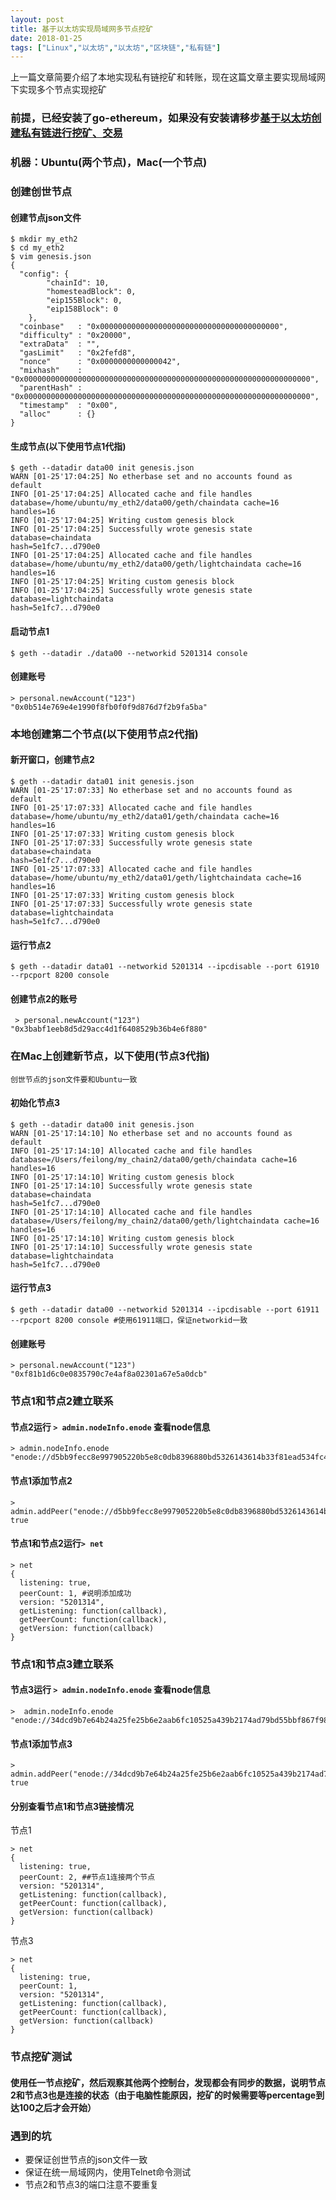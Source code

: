 ```yaml
---
layout: post
title: 基于以太坊实现局域网多节点挖矿
date: 2018-01-25
tags: ["Linux","以太坊","以太坊","区块链","私有链"]
---
```


上一篇文章简要介绍了本地实现私有链挖矿和转账，现在这篇文章主要实现局域网下实现多个节点实现挖矿

### 前提，已经安装了go-ethereum，如果没有安装请移步[基于以太坊创建私有链进行挖矿、交易](http://feilong.tech/?p=206)

### 机器：Ubuntu(两个节点)，Mac(一个节点)

### 创建创世节点

#### 创建节点json文件

    $ mkdir my_eth2
    $ cd my_eth2
    $ vim genesis.json
    {
      "config": {
            "chainId": 10,
            "homesteadBlock": 0,
            "eip155Block": 0,
            "eip158Block": 0
        },
      "coinbase"   : "0x0000000000000000000000000000000000000000",
      "difficulty" : "0x20000",
      "extraData"  : "",
      "gasLimit"   : "0x2fefd8",
      "nonce"      : "0x0000000000000042",
      "mixhash"    : "0x0000000000000000000000000000000000000000000000000000000000000000",
      "parentHash" : "0x0000000000000000000000000000000000000000000000000000000000000000",
      "timestamp"  : "0x00",
      "alloc"      : {}
    }

#### 生成节点(以下使用节点1代指)

    $ geth --datadir data00 init genesis.json
    WARN [01-25'17:04:25] No etherbase set and no accounts found as default
    INFO [01-25'17:04:25] Allocated cache and file handles         database=/home/ubuntu/my_eth2/data00/geth/chaindata cache=16 handles=16
    INFO [01-25'17:04:25] Writing custom genesis block
    INFO [01-25'17:04:25] Successfully wrote genesis state         database=chaindata                                  hash=5e1fc7...d790e0
    INFO [01-25'17:04:25] Allocated cache and file handles         database=/home/ubuntu/my_eth2/data00/geth/lightchaindata cache=16 handles=16
    INFO [01-25'17:04:25] Writing custom genesis block
    INFO [01-25'17:04:25] Successfully wrote genesis state         database=lightchaindata                                  hash=5e1fc7...d790e0

#### 启动节点1

    $ geth --datadir ./data00 --networkid 5201314 console

#### 创建账号

    > personal.newAccount("123")
    "0x0b514e769e4e1990f8fb0f0f9d876d7f2b9fa5ba"

### 本地创建第二个节点(以下使用节点2代指)

#### 新开窗口，创建节点2

    $ geth --datadir data01 init genesis.json
    WARN [01-25'17:07:33] No etherbase set and no accounts found as default
    INFO [01-25'17:07:33] Allocated cache and file handles         database=/home/ubuntu/my_eth2/data01/geth/chaindata cache=16 handles=16
    INFO [01-25'17:07:33] Writing custom genesis block
    INFO [01-25'17:07:33] Successfully wrote genesis state         database=chaindata                                  hash=5e1fc7...d790e0
    INFO [01-25'17:07:33] Allocated cache and file handles         database=/home/ubuntu/my_eth2/data01/geth/lightchaindata cache=16 handles=16
    INFO [01-25'17:07:33] Writing custom genesis block
    INFO [01-25'17:07:33] Successfully wrote genesis state         database=lightchaindata                                  hash=5e1fc7...d790e0

#### 运行节点2

    $ geth --datadir data01 --networkid 5201314 --ipcdisable --port 61910 --rpcport 8200 console

#### 创建节点2的账号

     > personal.newAccount("123")
    "0x3babf1eeb8d5d29acc4d1f6408529b36b4e6f880"

### 在Mac上创建新节点，以下使用(节点3代指)

`创世节点的json文件要和Ubuntu一致`

#### 初始化节点3

    $ geth --datadir data00 init genesis.json
    WARN [01-25'17:14:10] No etherbase set and no accounts found as default
    INFO [01-25'17:14:10] Allocated cache and file handles         database=/Users/feilong/my_chain2/data00/geth/chaindata cache=16 handles=16
    INFO [01-25'17:14:10] Writing custom genesis block
    INFO [01-25'17:14:10] Successfully wrote genesis state         database=chaindata                                      hash=5e1fc7...d790e0
    INFO [01-25'17:14:10] Allocated cache and file handles         database=/Users/feilong/my_chain2/data00/geth/lightchaindata cache=16 handles=16
    INFO [01-25'17:14:10] Writing custom genesis block
    INFO [01-25'17:14:10] Successfully wrote genesis state         database=lightchaindata                                      hash=5e1fc7...d790e0

#### 运行节点3

    $ geth --datadir data00 --networkid 5201314 --ipcdisable --port 61911 --rpcport 8200 console #使用61911端口，保证networkid一致

#### 创建账号

    > personal.newAccount("123")
    "0xf81b1d6c0e0835790c7e4af8a02301a67e5a0dcb"

### 节点1和节点2建立联系

#### 节点2运行 `> admin.nodeInfo.enode` 查看node信息

    > admin.nodeInfo.enode
    "enode://d5bb9fecc8e997905220b5e8c0db8396880bd5326143614b33f81ead534fc4d8282cbdda620fb81eaea66c359c3acd7d590f64981099b3cc063fddae9ac376d9@192.168.164.210:61910"

#### 节点1添加节点2

    > admin.addPeer("enode://d5bb9fecc8e997905220b5e8c0db8396880bd5326143614b33f81ead534fc4d8282cbdda620fb81eaea66c359c3acd7d590f64981099b3cc063fddae9ac376d9@192.168.164.210:61910")
    true

#### 节点1和节点2运行`> net`

    > net
    {
      listening: true,
      peerCount: 1, #说明添加成功
      version: "5201314",
      getListening: function(callback),
      getPeerCount: function(callback),
      getVersion: function(callback)
    }

### 节点1和节点3建立联系

#### 节点3运行 `> admin.nodeInfo.enode` 查看node信息

    >  admin.nodeInfo.enode
    "enode://34dcd9b7e64b24a25fe25b6e2aab6fc10525a439b2174ad79bd55bbf867f98060f7eef26c83223ae665372afa819ffd5c9c49a039c4e5e9c4e72be35a3b65aa8@192.168.164.210:61911"

#### 节点1添加节点3

    > admin.addPeer("enode://34dcd9b7e64b24a25fe25b6e2aab6fc10525a439b2174ad79bd55bbf867f98060f7eef26c83223ae665372afa819ffd5c9c49a039c4e5e9c4e72be35a3b65aa8@192.168.164.210:61911")
    true

#### 分别查看节点1和节点3链接情况

节点1

    > net
    {
      listening: true,
      peerCount: 2, ##节点1连接两个节点
      version: "5201314",
      getListening: function(callback),
      getPeerCount: function(callback),
      getVersion: function(callback)
    }

节点3

    > net
    {
      listening: true,
      peerCount: 1,
      version: "5201314",
      getListening: function(callback),
      getPeerCount: function(callback),
      getVersion: function(callback)
    }

### 节点挖矿测试

#### 使用任一节点挖矿，然后观察其他两个控制台，发现都会有同步的数据，说明节点2和节点3也是连接的状态（由于电脑性能原因，挖矿的时候需要等percentage到达100之后才会开始）

### 遇到的坑

*   要保证创世节点的json文件一致
*   保证在统一局域网内，使用Telnet命令测试
*   节点2和节点3的端口注意不要重复